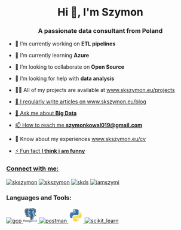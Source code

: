 <h1 align="center">Hi 👋, I'm Szymon</h1>
<h3 align="center">A passionate data consultant from Poland</h3>


- 🔭 I’m currently working on **ETL pipelines**

- 🌱 I’m currently learning **Azure**

- 👯 I’m looking to collaborate on **Open Source**

- 🤝 I’m looking for help with **data analysis**

- 👨‍💻 All of my projects are available at www.skszymon.eu/projects<a href="www.skszymon.eu/projects" target="blank">

- 📝 I regularly write articles on www.skszymon.eu/blog<a href="www.skszymon.eu/blog" target="blank">

- 💬 Ask me about **Big Data**

- 📫 How to reach me **szymonkowal019@gmail.com**

- 📄 Know about my experiences www.skszymon.eu/cv<a href="www.skszymon.eu/cv" target="blank">

- ⚡ Fun fact **I think i am funny**

<h3 align="left">Connect with me:</h3>
<p align="left">
<a href="https://twitter.com/skszymon" target="blank"><img align="center" src="https://raw.githubusercontent.com/rahuldkjain/github-profile-readme-generator/master/src/images/icons/Social/twitter.svg" alt="skszymon" height="30" width="40" /></a>
<a href="https://linkedin.com/in/skszymon" target="blank"><img align="center" src="https://raw.githubusercontent.com/rahuldkjain/github-profile-readme-generator/master/src/images/icons/Social/linked-in-alt.svg" alt="skszymon" height="30" width="40" /></a>
<a href="https://fb.com/skds" target="blank"><img align="center" src="https://raw.githubusercontent.com/rahuldkjain/github-profile-readme-generator/master/src/images/icons/Social/facebook.svg" alt="skds" height="30" width="40" /></a>
<a href="https://instagram.com/iamszymi" target="blank"><img align="center" src="https://raw.githubusercontent.com/rahuldkjain/github-profile-readme-generator/master/src/images/icons/Social/instagram.svg" alt="iamszymi" height="30" width="40" /></a>
</p>

<h3 align="left">Languages and Tools:</h3>
<p align="left"> <a href="https://cloud.google.com" target="_blank" rel="noreferrer"> <img src="https://www.vectorlogo.zone/logos/google_cloud/google_cloud-icon.svg" alt="gcp" width="40" height="40"/> </a> <a href="https://www.postgresql.org" target="_blank" rel="noreferrer"> <img src="https://raw.githubusercontent.com/devicons/devicon/master/icons/postgresql/postgresql-original-wordmark.svg" alt="postgresql" width="40" height="40"/> </a> <a href="https://postman.com" target="_blank" rel="noreferrer"> <img src="https://www.vectorlogo.zone/logos/getpostman/getpostman-icon.svg" alt="postman" width="40" height="40"/> </a> <a href="https://www.python.org" target="_blank" rel="noreferrer"> <img src="https://raw.githubusercontent.com/devicons/devicon/master/icons/python/python-original.svg" alt="python" width="40" height="40"/> </a> <a href="https://scikit-learn.org/" target="_blank" rel="noreferrer"> <img src="https://upload.wikimedia.org/wikipedia/commons/0/05/Scikit_learn_logo_small.svg" alt="scikit_learn" width="40" height="40"/> </a> </p>
